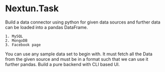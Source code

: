 # Nextun.Task
Build a data connector using python for given data sources and further data can be loaded into a pandas  DataFrame.    
  
    1. MySQL  
    2. MongoDB 
    3. Facebook page    

You can use any sample data set to begin with. It must fetch all the Data from the given source and must be in a format such that we can use it further pandas. Build a pure backend with CLI based UI.
